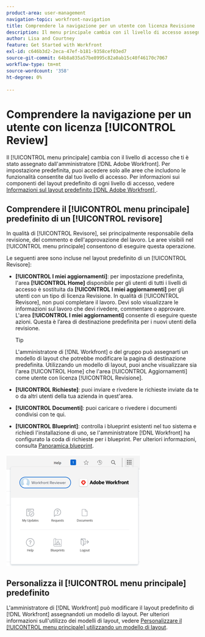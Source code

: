 ```yaml
---
product-area: user-management
navigation-topic: workfront-navigation
title: Comprendere la navigazione per un utente con licenza Revisione
description: Il menu principale cambia con il livello di accesso assegnato dall'amministratore  [!DNL Adobe Workfront] . Per impostazione predefinita, puoi accedere solo alle aree che includono le funzionalità consentite dal tuo livello di accesso.
author: Lisa and Courtney
feature: Get Started with Workfront
exl-id: c646b3d2-2eca-47ef-b181-9358cef03ed7
source-git-commit: 64b8a835a57be8995c82a0ab15c40f46170c7067
workflow-type: tm+mt
source-wordcount: '358'
ht-degree: 0%

---
```


# Comprendere la navigazione per un utente con licenza [!UICONTROL Review]

Il [!UICONTROL menu principale] cambia con il livello di accesso che ti è stato assegnato dall&#39;amministratore [!DNL Adobe Workfront]. Per impostazione predefinita, puoi accedere solo alle aree che includono le funzionalità consentite dal tuo livello di accesso. Per informazioni sui componenti del layout predefinito di ogni livello di accesso, vedere [Informazioni sul layout predefinito [!DNL Adobe Workfront] ](../../../administration-and-setup/customize-workfront/use-layout-templates/about-the-default-wf-layout.md).

## Comprendere il [!UICONTROL menu principale] predefinito di un [!UICONTROL revisore]

In qualità di [!UICONTROL Revisore], sei principalmente responsabile della revisione, del commento e dell&#39;approvazione del lavoro. Le aree visibili nel [!UICONTROL menu principale] consentono di eseguire questa operazione.

Le seguenti aree sono incluse nel layout predefinito di un [!UICONTROL Revisore]:

* **[!UICONTROL I miei aggiornamenti]**: per impostazione predefinita, l&#39;area **[!UICONTROL Home]** disponibile per gli utenti di tutti i livelli di accesso è sostituita da **[!UICONTROL I miei aggiornamenti]** per gli utenti con un tipo di licenza Revisione. In qualità di [!UICONTROL Revisore], non puoi completare il lavoro. Devi solo visualizzare le informazioni sul lavoro che devi rivedere, commentare o approvare. L&#39;area **[!UICONTROL I miei aggiornamenti]** consente di eseguire queste azioni. Questa è l’area di destinazione predefinita per i nuovi utenti della revisione.

  >[!TIP]
  >
  >L&#39;amministratore di [!DNL Workfront] o del gruppo può assegnarti un modello di layout che potrebbe modificare la pagina di destinazione predefinita. Utilizzando un modello di layout, puoi anche visualizzare sia l&#39;area [!UICONTROL Home] che l&#39;area [!UICONTROL Aggiornamenti] come utente con licenza [!UICONTROL Revisione].

* **[!UICONTROL Richieste]**: puoi inviare e rivedere le richieste inviate da te o da altri utenti della tua azienda in quest&#39;area.
* **[!UICONTROL Documenti]**: puoi caricare o rivedere i documenti condivisi con te qui.
* **[!UICONTROL Blueprint]**: controlla i blueprint esistenti nel tuo sistema e richiedi l&#39;installazione di uno, se l&#39;amministratore [!DNL Workfront] ha configurato la coda di richieste per i blueprint. Per ulteriori informazioni, consulta [Panoramica blueprint](../../../administration-and-setup/blueprints/blueprints-overview.md).


![Accedi agli aggiornamenti dal menu principale](assets/access-my-updates-from-main-menu-reviewer-user-nwe-350x294.png)

## Personalizza il [!UICONTROL menu principale] predefinito

L&#39;amministratore di [!DNL Workfront] può modificare il layout predefinito di [!DNL Workfront] assegnandoti un modello di layout. Per ulteriori informazioni sull&#39;utilizzo dei modelli di layout, vedere [Personalizzare il [!UICONTROL menu principale] utilizzando un modello di layout](../../../administration-and-setup/customize-workfront/use-layout-templates/customize-main-menu.md).

